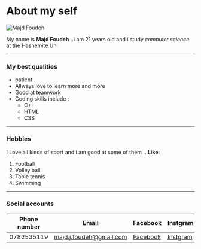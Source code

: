 # About my self
![Majd Foudeh](https://encrypted-tbn0.gstatic.com/images?q=tbn:ANd9GcShyZWYPEncWdEfHARCCc_DcvFFf1f1qcAgxQ&usqp=CAU)

My name is **Majd Foudeh** ..i am 21 years old and i study *computer science* at the Hashemite Uni
___

### My best qualities 
* patient
* Allways love to learn more and more
* Good at teamwork
* Coding skills include :
  * C++
  * HTML
  * CSS
___
### Hobbies
I Love all kinds of sport and i am good at some of them ...**Like**: 
1. Football
2. Volley ball 
3. Table tennis
4. Swimming
___
### Social accounts
|Phone number|Email|Facebook|Instgram|
|-----|-----|------|------|
|0782535119|majd.j.foudeh@gmail.com|[Facebook](https://web.facebook.com/majd.foudeh.1/)|[Instgram](https://www.instagram.com/majd.foudeh.1/)

